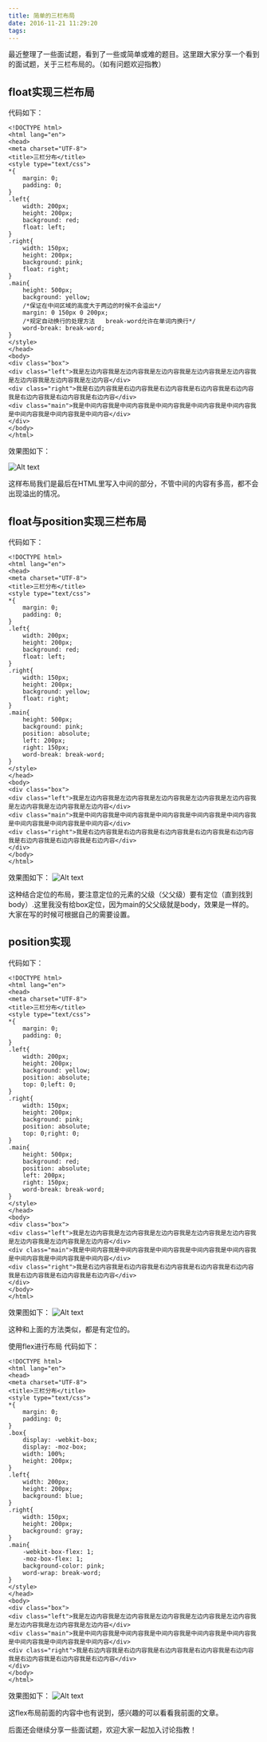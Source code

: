 ```yaml
---
title: 简单的三栏布局
date: 2016-11-21 11:29:20
tags:
---
```

最近整理了一些面试题，看到了一些或简单或难的题目。这里跟大家分享一个看到的面试题，关于三栏布局的。（如有问题欢迎指教）

## float实现三栏布局
代码如下：

	<!DOCTYPE html>
	<html lang="en">
	<head>
	<meta charset="UTF-8">
	<title>三栏分布</title>
	<style type="text/css">
    *{
        margin: 0;
        padding: 0;
    }
    .left{
        width: 200px;
        height: 200px;
        background: red;
        float: left;
    }
    .right{
        width: 150px;
        height: 200px;
        background: pink;
        float: right;
    }
    .main{
        height: 500px;
        background: yellow;
        /*保证在中间区域的高度大于两边的时候不会溢出*/
        margin: 0 150px 0 200px;
        /*规定自动换行的处理方法   break-word允许在单词内换行*/
        word-break: break-word;
    }
	</style>
	</head>
	<body>
	<div class="box">
    <div class="left">我是左边内容我是左边内容我是左边内容我是左边内容我是左边内容我是左边内容我是左边内容我是左边内容</div>
    <div class="right">我是右边内容我是右边内容我是右边内容我是右边内容我是右边内容我是右边内容我是右边内容我是右边内容</div>
    <div class="main">我是中间内容我是中间内容我是中间内容我是中间内容我是中间内容我是中间内容我是中间内容我是中间内容</div>
	</div>
	</body>
	</html>
效果图如下：

![Alt text](http://a2.qpic.cn/psb?/V101Z8453moGbb/MJThidPBFVrbR3DTRWXvyetmdzYXjiGtS7fmGfB73ls!/b/dHgBAAAAAAAA&bo=gAf3AQAAAAADB1M!&rf=viewer_4)

这样布局我们是最后在HTML里写入中间的部分，不管中间的内容有多高，都不会出现溢出的情况。

## float与position实现三栏布局
代码如下：

	<!DOCTYPE html>
	<html lang="en">
	<head>
	<meta charset="UTF-8">
	<title>三栏分布</title>
	<style type="text/css">
    *{
        margin: 0;
        padding: 0;
    }
    .left{
        width: 200px;
        height: 200px;
        background: red;
        float: left;
    }
    .right{
        width: 150px;
        height: 200px;
        background: yellow;
        float: right;
    }
    .main{
        height: 500px;
        background: pink;
        position: absolute;
        left: 200px;
        right: 150px;
        word-break: break-word;
    }
	</style>
	</head>
	<body>
	<div class="box">
    <div class="left">我是左边内容我是左边内容我是左边内容我是左边内容我是左边内容我是左边内容我是左边内容我是左边内容</div>
    <div class="main">我是中间内容我是中间内容我是中间内容我是中间内容我是中间内容我是中间内容我是中间内容我是中间内容</div>
    <div class="right">我是右边内容我是右边内容我是右边内容我是右边内容我是右边内容我是右边内容我是右边内容我是右边内容</div>
	</div>
	</body>
	</html>
效果图如下：
![Alt text](http://a2.qpic.cn/psb?/V101Z8453moGbb/KX5bxLeRcC*SBR*pRDHYbn7fDh5pcA1HyJ8wxdrJbb8!/b/dAkBAAAAAAAA&bo=fwf2AQAAAAADB60!&rf=viewer_4)

这种结合定位的布局，要注意定位的元素的父级（父父级）要有定位（直到找到body）.这里我没有给box定位，因为main的父父级就是body，效果是一样的。大家在写的时候可根据自己的需要设置。

## position实现
代码如下：

	<!DOCTYPE html>
	<html lang="en">
	<head>
	<meta charset="UTF-8">
	<title>三栏分布</title>
	<style type="text/css">
    *{
        margin: 0;
        padding: 0;
    }
    .left{
        width: 200px;
        height: 200px;
        background: yellow;
        position: absolute;
        top: 0;left: 0;
    }
    .right{
        width: 150px;
        height: 200px;
        background: pink;
        position: absolute;
        top: 0;right: 0;
    }
    .main{
        height: 500px;
        background: red;
        position: absolute;
        left: 200px;
        right: 150px;
        word-break: break-word;
    }
	</style>
	</head>
	<body>
	<div class="box">
    <div class="left">我是左边内容我是左边内容我是左边内容我是左边内容我是左边内容我是左边内容我是左边内容我是左边内容</div>
    <div class="main">我是中间内容我是中间内容我是中间内容我是中间内容我是中间内容我是中间内容我是中间内容我是中间内容</div>
    <div class="right">我是右边内容我是右边内容我是右边内容我是右边内容我是右边内容我是右边内容我是右边内容我是右边内容</div>
	</div>
	</body>
	</html>
效果图如下：
![Alt text](http://a1.qpic.cn/psb?/V101Z8453moGbb/E.WB.XNYHy9nSwgfvHK9NumZojYvG1K4BTiztyZ0gkM!/b/dHoBAAAAAAAA&bo=gAf1AQAAAAADB1E!&rf=viewer_4)

这种和上面的方法类似，都是有定位的。

使用flex进行布局
代码如下：

	<!DOCTYPE html>
	<html lang="en">
	<head>
	<meta charset="UTF-8">
	<title>三栏分布</title>
	<style type="text/css">
    *{
        margin: 0;
        padding: 0;
    }
    .box{
        display: -webkit-box;
        display: -moz-box;
        width: 100%;
        height: 200px;
    }
    .left{
        width: 200px;
        height: 200px;
        background: blue;
    }
    .right{
        width: 150px;
        height: 200px;
        background: gray;
    }
    .main{
        -webkit-box-flex: 1;
        -moz-box-flex: 1;
        background-color: pink;
        word-wrap: break-word;
    }
	</style>
	</head>
	<body>
	<div class="box">
    <div class="left">我是左边内容我是左边内容我是左边内容我是左边内容我是左边内容我是左边内容我是左边内容我是左边内容</div>
    <div class="main">我是中间内容我是中间内容我是中间内容我是中间内容我是中间内容我是中间内容我是中间内容我是中间内容</div>
    <div class="right">我是右边内容我是右边内容我是右边内容我是右边内容我是右边内容我是右边内容我是右边内容我是右边内容</div>
	</div>
	</body>
	</html>
效果图如下：
![Alt text](http://a1.qpic.cn/psb?/V101Z8453moGbb/IGOPDG9KJxTBSlxUM3BR8Ft3URZPsvm9lUYBCuIm2bs!/b/dHcBAAAAAAAA&bo=gAfKAAAAAAADB28!&rf=viewer_4)

这flex布局前面的内容中也有说到，感兴趣的可以看看我前面的文章。

后面还会继续分享一些面试题，欢迎大家一起加入讨论指教！
